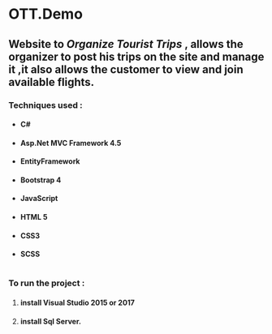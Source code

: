 # OTT.Demo

## Website to *Organize Tourist Trips* , allows the organizer to post his trips on the site and manage it ,it also allows the customer to view and join available flights.

### Techniques used :
* #### C#
* #### Asp.Net MVC Framework 4.5
* #### EntityFramework
* #### Bootstrap 4
* #### JavaScript
* #### HTML 5
* #### CSS3
* #### SCSS

#

### To run the project :
1. #### install Visual Studio 2015 or 2017
2. #### install Sql Server.
